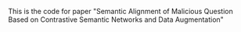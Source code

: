 This is the code for paper "Semantic Alignment of Malicious Question Based on Contrastive Semantic Networks and Data Augmentation"
